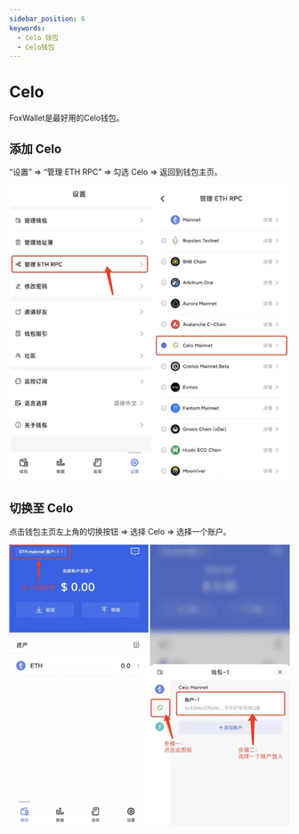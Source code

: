 ```yaml
---
sidebar_position: 6
keywords:
  - Celo 钱包
  - Celo钱包
---
```


# Celo

FoxWallet是最好用的Celo钱包。

## 添加 Celo

“设置” => “管理 ETH RPC” => 勾选 Celo => 返回到钱包主页。

![](../img/add-celo.webp)

## 切换至 Celo

点击钱包主页左上角的切换按钮 => 选择 Celo => 选择一个账户。

![](../img/switch-celo.webp)